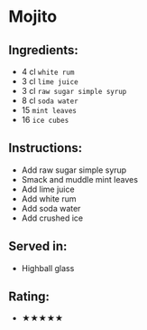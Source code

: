 # Mojito

## Ingredients:
- 4 cl `white rum`
- 3 cl `lime juice`
- 3 cl `raw sugar simple syrup`
- 8 cl `soda water`
- 15 `mint leaves`
- 16 `ice cubes`

## Instructions:
- Add raw sugar simple syrup
- Smack and muddle mint leaves
- Add lime juice
- Add white rum
- Add soda water
- Add crushed ice

## Served in:
- Highball glass

## Rating:
- ★★★★★